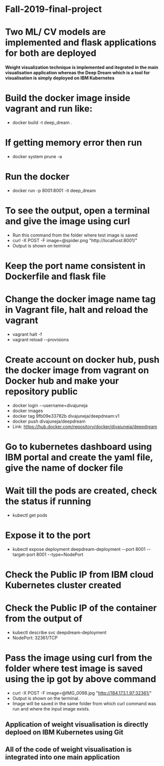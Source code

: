 # Fall-2019-final-project

# Two ML/ CV models are implemented and flask applications for both are deployed
#### Weight visualization technique is implemented and itegrated in the main visualisation application whereas the Deep Dream which is a tool for visualisation is simply deployed on IBM Kubernetes


# Build the docker image inside vagrant and run like:
* docker build -t deep_dream .

# If getting memory error then run
* docker system prune -a 

# Run the docker
* docker run -p 8001:8001 -it deep_dream

# To see the output, open a terminal and give the image using curl
* Run this command from the folder where test image is saved
* curl -X POST -F image=@spider.png "http://localhost:8001/"
* Output is shown on terminal

# Keep the port name consistent in Dockerfile and flask file

#  Change the docker image name tag in Vagrant file, halt and reload the vagrant
* vagrant halt -f
* vagrant reload --provisions


#  Create account on docker hub, push the docker image from vagrant on Docker hub and make your repository public
* docker login --username=divajuneja 
* docker images
* docker tag 9fb09e33782b divajuneja/deepdream:v1
* docker push divajuneja/deepdream
* Link: https://hub.docker.com/repository/docker/divajuneja/deepdream


#  Go to kubernetes dashboard using IBM portal and create the yaml file, give the name of docker file 

#  Wait till the pods are created, check the status if running
* kubectl get pods


#  Expose it to the port
* kubectl expose deployment deepdream-deployment --port 8001 --target-port 8001 --type=NodePort


# Check the Public IP from IBM cloud Kubernetes cluster created

# Check the Public IP of the container from the output of
* kubectl describe svc deepdream-deployment
* NodePort:                 <unset>  32361/TCP

# Pass the image using curl from the folder where test image is saved using the ip got by above command
* curl -X POST -F image=@IMG_0098.jpg "http://184.173.1.97:32361/"
* Output is shown on the terminal.
* Image will be saved in the same folder from which curl command was run and where the input image exists.

## Application of weight visualisation is directly deploed on IBM Kubernetes using Git

## All of the code of weight visualisation is integrated into one main application